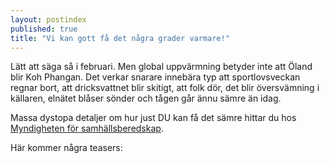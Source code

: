 ```yaml
---
layout: postindex
published: true
title: "Vi kan gott få det några grader varmare!"
---
```




Lätt att säga så i februari. Men global uppvärmning betyder inte att Öland blir Koh Phangan. Det verkar snarare innebära typ att sportlovsveckan regnar bort, att dricksvattnet blir skitigt, att folk dör, det blir översvämning i källaren, elnätet blåser sönder och tågen går ännu sämre än idag.

Massa dystopa detaljer om hur just DU kan få det sämre hittar du hos [Myndigheten för samhällsberedskap](http://www.msb.se).

Här kommer några teasers:
